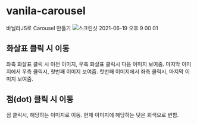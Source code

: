 
# vanila-carousel
바닐라JS로 Carousel 만들기
![스크린샷 2021-06-19 오후 9 00 01](https://user-images.githubusercontent.com/17468015/122641603-64411b80-d141-11eb-9ccd-49340549f067.png)

## 화살표 클릭 시 이동
좌측 화살표 클릭 시 이전 이미지, 우측 화살표 클릭시 다음 이미지 보여줌.
마지막 이미지에서 우측 클릭시, 첫번째 이미지 보여줌.
첫번째 이미지에서 좌측 클릭시, 마지막 이미지 보여줌.

## 점(dot) 클릭 시 이동
점 클릭시, 해당하는 이미지로 이동.
현재 이미지에 해당하는 닷은 회색으로 변함.
